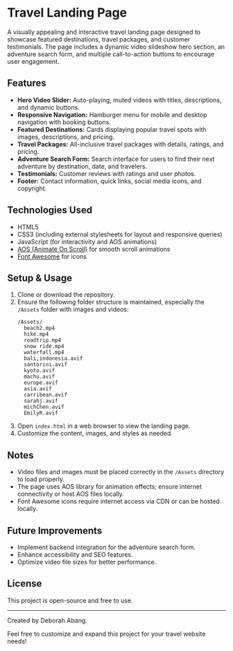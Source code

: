 # Travel Landing Page

A visually appealing and interactive travel landing page designed to showcase featured destinations, travel packages, and customer testimonials. The page includes a dynamic video slideshow hero section, an adventure search form, and multiple call-to-action buttons to encourage user engagement.

## Features

- **Hero Video Slider:** Auto-playing, muted videos with titles, descriptions, and dynamic buttons.
- **Responsive Navigation:** Hamburger menu for mobile and desktop navigation with booking buttons.
- **Featured Destinations:** Cards displaying popular travel spots with images, descriptions, and pricing.
- **Travel Packages:** All-inclusive travel packages with details, ratings, and pricing.
- **Adventure Search Form:** Search interface for users to find their next adventure by destination, date, and travelers.
- **Testimonials:** Customer reviews with ratings and user photos.
- **Footer:** Contact information, quick links, social media icons, and copyright.

## Technologies Used

- HTML5
- CSS3 (including external stylesheets for layout and responsive queries)
- JavaScript (for interactivity and AOS animations)
- [AOS (Animate On Scroll)](https://michalsnik.github.io/aos/) for smooth scroll animations
- [Font Awesome](https://fontawesome.com/) for icons

## Setup & Usage

1. Clone or download the repository.
2. Ensure the following folder structure is maintained, especially the `/Assets` folder with images and videos:
    ```
    /Assets/
      beach2.mp4
      hike.mp4
      roadtrip.mp4
      snow ride.mp4
      waterfall.mp4
      bali,indonesia.avif
      santorini.avif
      kyoto.avif
      machu.avif
      europe.avif
      asia.avif
      carribean.avif
      sarahj.avif
      michChen.avif
      EmilyR.avif
    ```
3. Open `index.html` in a web browser to view the landing page.
4. Customize the content, images, and styles as needed.

## Notes

- Video files and images must be placed correctly in the `/Assets` directory to load properly.
- The page uses AOS library for animation effects; ensure internet connectivity or host AOS files locally.
- Font Awesome icons require internet access via CDN or can be hosted locally.

## Future Improvements

- Implement backend integration for the adventure search form.
- Enhance accessibility and SEO features.
- Optimize video file sizes for better performance.

## License

This project is open-source and free to use.

---

Created by Deborah Abang.

Feel free to customize and expand this project for your travel website needs!

